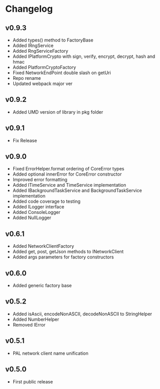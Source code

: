 # Changelog

## v0.9.3

* Added types() method to FactoryBase
* Added IRngService
* Added RngServiceFactory
* Added IPlatformCrypto with sign, verify, encrypt, decrypt, hash and hmac
* Added PlatformCryptoFactory
* Fixed NetworkEndPoint double slash on getUri
* Repo rename
* Updated webpack major ver

## v0.9.2

* Added UMD version of library in pkg folder

## v0.9.1

* Fix Release

## v0.9.0

* Fixed ErrorHelper.format ordering of CoreError types
* Added optional innerError for CoreError constructor
* Improved error formatting
* Added ITimeService and TimeService implementation
* Added IBackgroundTaskService and BackgroundTaskService implementation
* Added code coverage to testing
* Added ILogger interface
* Added ConsoleLogger
* Added NullLogger

## v0.6.1

* Added NetworkClientFactory
* Added get, post, getJson methods to INetworkClient
* Added args parameters for factory constructors

## v0.6.0

* Added generic factory base

## v0.5.2

* Added isAscii, encodeNonASCII, decodeNonASCII to StringHelper
* Added NumberHelper
* Removed IError

## v0.5.1

* PAL network client name unification

## v0.5.0

* First public release
